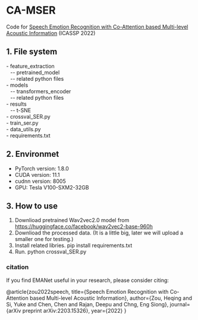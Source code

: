 
# CA-MSER
Code for [Speech Emotion Recognition with Co-Attention based Multi-level Acoustic Information](https://arxiv.org/abs/2203.15326) (ICASSP 2022)


## 1. File system
\- feature_extraction
<br> &ensp; -- pretrained_model
<br> &ensp; -- related python files
<br>
\- models
<br> &ensp;  -- transformers_encoder
<br> &ensp;  -- related python files
<br>
\- results
<br> &ensp;  -- t-SNE
<br>
\- crossval_SER.py
<br>
\- train_ser.py
<br>
\- data_utils.py
<br>
\- requirements.txt

## 2. Environmet
- PyTorch version:  1.8.0
- CUDA version:  11.1
- cudnn version:  8005
- GPU:  Tesla V100-SXM2-32GB

## 3. How to use
 1. Downlioad pretrained Wav2vec2.0 model from https://huggingface.co/facebook/wav2vec2-base-960h
 2. Downlioad the processed data. (It is a little big, later we will upload a smaller one for testing.)
 3. Install related libries. pip install requirements.txt
 4. Run. python crossval_SER.py

### citation
If you find EMANet useful in your research, please consider citing:

@article{zou2022speech,
  title={Speech Emotion Recognition with Co-Attention based Multi-level Acoustic Information},
  author={Zou, Heqing and Si, Yuke and Chen, Chen and Rajan, Deepu and Chng, Eng Siong},
  journal={arXiv preprint arXiv:2203.15326},
  year={2022}
}


